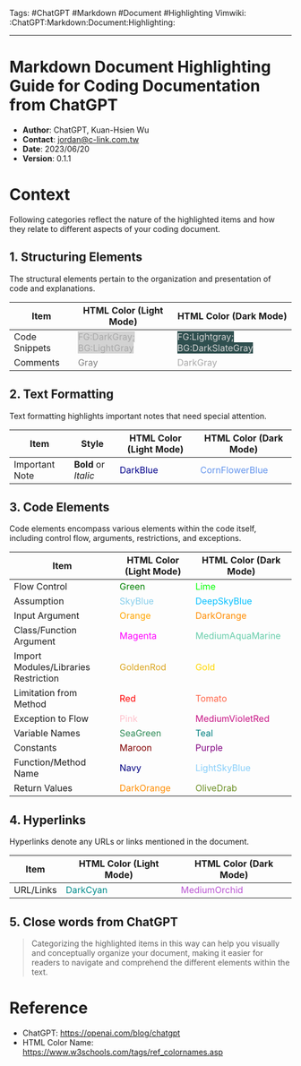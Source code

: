 Tags: #ChatGPT #Markdown #Document #Highlighting
Vimwiki: :ChatGPT:Markdown:Document:Highlighting:

______________________________________________________________________

# Markdown Document Highlighting Guide for Coding Documentation from ChatGPT

- __Author__: ChatGPT, Kuan-Hsien Wu
- __Contact__: jordan@c-link.com.tw
- __Date__: 2023/06/20
- __Version__: 0.1.1

# Context

Following categories reflect the nature of the highlighted items and how they relate to different aspects of your coding document.

## 1. Structuring Elements

The structural elements pertain to the organization and presentation of code and explanations.

| Item           | HTML Color (Light Mode)                                                                  | HTML Color (Dark Mode)                                                                             |
| -------------- | ---------------------------------------------------------------------------------------- | -------------------------------------------------------------------------------------------------- |
| Code Snippets  | <span style="background-color:LightGray;color:DarkGrey">FG:DarkGray; BG:LightGray</span> | <span style="background-color:DarkSlateGrey;color:LightGray">FG:Lightgray; BG:DarkSlateGray</span> |
| Comments       | <span style="color:Gray">Gray</span>                                                     | <span style="color:DarkGray">DarkGray</span>                                                       |

## 2. Text Formatting

Text formatting highlights important notes that need special attention.

| Item           | Style                        | HTML Color (Light Mode)                      | HTML Color (Dark Mode)                                    |
| -------------- | ---------------------------- | -------------------------------------------- | --------------------------------------------------------- |
| Important Note | <b>Bold</b> or <i>Italic</i> | <span style="color:DarkBlue">DarkBlue</span> | <span style="color:CornFlowerblue;">CornFlowerBlue</span> |

## 3. Code Elements

Code elements encompass various elements within the code itself, including control flow, arguments, restrictions, and exceptions.

| Item                                 | HTML Color (Light Mode)                          | HTML Color (Dark Mode)                                        |
| ------------------------------------ | ------------------------------------------------ | ------------------------------------------------------------- |
| Flow Control                         | <span style="color:Green">Green</span>           | <span style="color:Lime;background-color:dark">Lime</span>    |
| Assumption                           | <span style="color:SkyBlue">SkyBlue</span>       | <span style="color:DeepSkyBlue;">DeepSkyBlue</span>           |
| Input Argument                       | <span style="color:Orange">Orange</span>         | <span style="color:DarkOrange;">DarkOrange</span>             |
| Class/Function Argument              | <span style="color:Magenta">Magenta</span>       | <span style="color:MediumAquaMarine;">MediumAquaMarine</span> |
| Import Modules/Libraries Restriction | <span style="color:GoldenRod">GoldenRod</span>   | <span style="color:Gold;">Gold</span>                         |
| Limitation from Method               | <span style="color:Red">Red</span>               | <span style="color:Tomato;">Tomato</span>                     |
| Exception to Flow                    | <span style="color:Pink">Pink</span>             | <span style="color:MediumVioletRed;">MediumVioletRed</span>   |
| Variable Names                       | <span style="color:SeaGreen">SeaGreen</span>     | <span style="color:Teal;">Teal</span>                         |
| Constants                            | <span style="color:Maroon">Maroon</span>         | <span style="color:Purple;">Purple</span>                     |
| Function/Method Name                 | <span style="color:Navy">Navy</span>             | <span style="color:LightSkyBlue;">LightSkyBlue</span>         |
| Return Values                        | <span style="color:DarkOrange">DarkOrange</span> | <span style="color:OliveDrab;">OliveDrab</span>               |

## 4. Hyperlinks

Hyperlinks denote any URLs or links mentioned in the document.

| Item      | HTML Color (Light Mode)                      | HTML Color (Dark Mode)                                |
| --------- | -------------------------------------------- | ----------------------------------------------------- |
| URL/Links | <span style="color:DarkCyan">DarkCyan</span> | <span style="color:MediumOrchid;">MediumOrchid</span> |

## 5. Close words from ChatGPT

> Categorizing the highlighted items in this way can help you visually and conceptually organize your document, making it easier for readers to navigate and comprehend the different elements within the text.

# Reference

- ChatGPT: https://openai.com/blog/chatgpt
- HTML Color Name: https://www.w3schools.com/tags/ref_colornames.asp
